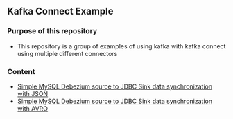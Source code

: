 ## Kafka Connect Example
### Purpose of this repository
- This repository is a group of examples of using kafka with kafka connect using multiple different connectors
### Content
- [Simple MySQL Debezium source to JDBC Sink data synchronization with JSON](mysql-debezium-source-jdbc-sink-json)
- [Simple MySQL Debezium source to JDBC Sink data synchronization with AVRO](mysql-debezium-source-jdbc-sink-avro)

